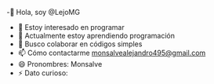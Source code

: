 -👋 Hola, soy @LejoMG
- 👀 Estoy interesado en programar
- 🌱 Actualmente estoy aprendiendo
programación
- 💞️ Busco colaborar en códigos simples
- 📫 Cómo contactarme monsalvealejandro495@gmail.com
- 😄 Pronombres: Monsalve
- ⚡ Dato curioso:

<!---
LejoMG/LejoMG is a ✨ special ✨ repository because its `README.md` (this file) appears on your GitHub profile.
You can click the Preview link to take a look at your changes.
--->
